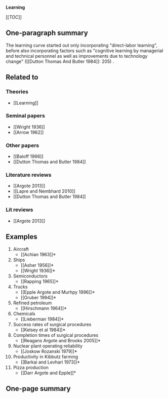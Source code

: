 **Learning**

[[_TOC_]]

## One-paragraph summary

The learning curve started out only incorporating "direct-labor learning", before also incorporating factors such as "cognitive learning by managerial and technical personnel as well as improvements due to technology change" ([[Dutton Thomas And Butler 1984]]: 205) .

## Related to

### Theories
* [[Learning]]

### Seminal papers
* [[Wright 1936]]
* [[Arrow 1962]]

### Other papers
* [[Baloff 1966]]
* [[Dutton Thomas and Butler 1984]]

### Literature reviews
* [[Argote 2013]]
* [[Lapre and Nembhard 2010]]
* [[Dutton Thomas and Butler 1984]]

### Lit reviews
* [[Argote 2013]]

## Examples
1. Aircraft
    * [[Achian 1963]]*
2. Ships
    * [[Asher 1956]]*
    * [[Wright 1936]]*
3. Semiconductors
    * [[Rapping 1965]]*
4. Trucks
    * [[Epple Argote and Murhpy 1996]]*
    * [[Gruber 1994]]*
5. Refined petroleum
    * [[Hirschmann 1964]]*
6. Chemicals
    * [[Lieberman 1984]]*
7. Success rates of surgical procedures
    * [[Kelsey et al 1984]]*
8. Completion times of surgical procedures
    * [[Reagans Argote and Brooks 2005]]*
9. Nuclear plant operating reliability
    * [[Joskow Rozanski 1979]]*
10. Productivity in Kibbutz farming
    * [[Barkai and Levhari 1973]]*
11. Pizza production
    * [[Darr Argote and Epple]]*

## One-page summary
